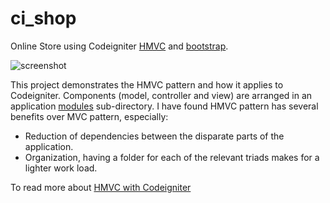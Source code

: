 # ci_shop
Online Store using Codeigniter [HMVC](https://bitbucket.org/wiredesignz/codeigniter-modular-extensions-hmvc) and [bootstrap](http://getbootstrap.com/). 

![screenshot](https://github.com/toppu/ci_shop/blob/master/images/ci_shop.png)

This project demonstrates the HMVC pattern and how it applies to Codeigniter. Components (model, controller and view) are arranged in an application [modules](https://github.com/toppu/ci_shop/tree/master/application/modules) sub-directory. I have found HMVC pattern has several benefits over MVC pattern, especially:

- Reduction of dependencies between the disparate parts of the application.
- Organization, having a folder for each of the relevant triads makes for a lighter work load.

To read more about [HMVC with Codeigniter]([http://code.tutsplus.com/tutorials/hmvc-an-introduction-and-application--net-11850])

